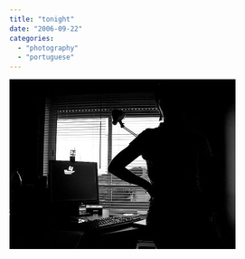 ```yaml
---
title: "tonight"
date: "2006-09-22"
categories: 
  - "photography"
  - "portuguese"
---
```


[![](images/tonight.1.jpg)](http://photos1.blogger.com/blogger/7083/408/1600/tonight.1.jpg)
